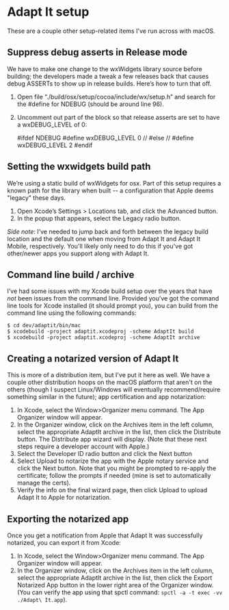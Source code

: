 # Adapt It setup

These are a couple other setup-related items I've run across with macOS. 

## Suppress debug asserts in Release mode

We have to make one change to the wxWidgets library source before building; the developers made a tweak a few releases back that causes debug ASSERTs to show up in release builds. Here’s how to turn that off.

1. Open file “./build/osx/setup/cocoa/include/wx/setup.h” and search for the #define for NDEBUG (should be around line 96). 
2. Uncomment out part of the block so that release asserts are set to have a wxDEBUG_LEVEL of 0:

    #ifdef NDEBUG
    #define wxDEBUG_LEVEL 0
    // #else
    //  #define wxDEBUG_LEVEL 2
    #endif

## Setting the wxwidgets build path 

We’re using a static build of wxWidgets for osx. Part of this setup requires a known path for the library when built -- a configuration that Apple deems "legacy" these days. 

1. Open Xcode’s Settings > Locations tab, and click the Advanced button. 
2. In the popup that appears, select the Legacy radio button.

*Side note:* I’ve needed to jump back and forth between the legacy build location and the default one when moving from Adapt It and Adapt It Mobile, respectively. You'll likely only need to do this if you've got other/newer apps you support along with Adapt It.

## Command line build / archive

I’ve had some issues with my Xcode build setup over the years that have _not_ been issues from the command line. Provided you’ve got the command line tools for Xcode installed (it should prompt you), you can build from the command line using the following commands:

    $ cd dev/adaptit/bin/mac
    $ xcodebuild -project adaptit.xcodeproj -scheme AdaptIt build
    $ xcodebuild -project adaptit.xcodeproj -scheme AdaptIt archive

## Creating a notarized version of Adapt It

This is more of a distribution item, but I've put it here as well. We have a couple other distribution hoops on the macOS platform that aren't on the others (though I suspect Linux/Windows will eventually recommend/require something similar in the future); app certification and app notarization:

1. In Xcode, select the Window>Organizer menu command. The App Organizer window will appear.
2. In the Organizer window, click on the Archives item in the left column, select the appropriate AdaptIt archive in the list, then click the Distribute button. The Distribute app wizard will display. (Note that these next steps require a developer account with Apple.)
3. Select the Developer ID radio button and click the Next button
4. Select Upload to notarize the app with the Apple notary service and click the Next button. Note that you might be prompted to re-apply the certificate; follow the prompts if needed (mine is set to automatically manage the certs).
5. Verify the info on the final wizard page, then click Upload to upload Adapt It to Apple for notarization.

## Exporting the notarized app

Once you get a notification from Apple that Adapt It was successfully notarized, you can export it from Xcode:

1. In Xcode, select the Window>Organizer menu command. The App Organizer window will appear.
2. In the Organizer window, click on the Archives item in the left column, select the appropriate AdaptIt archive in the list, then click the Export Notarized App button in the lower right area of the Organizer window. (You can verify the app using that spctl command: ` spctl -a -t exec -vv ./Adapt\ It.app `).
